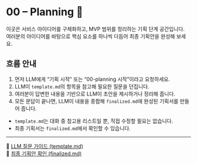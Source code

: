 # 00 – Planning 🧠

이곳은 서비스 아이디어를 구체화하고, MVP 범위를 정리하는 기획 단계 공간입니다.  
여러분의 아이디어를 바탕으로 핵심 요소를 하나씩 다듬어 최종 기획안을 완성해 보세요.

## 흐름 안내

1.  먼저 LLM에게 “기획 시작” 또는 “00-planning 시작”이라고 요청하세요.  
2.  LLM이 `template.md`의 항목을 참고해 필요한 질문을 던집니다.  
3.  여러분이 답변한 내용을 기반으로 LLM이 초안을 제시하거나 정리해 줍니다.  
4.  모든 문답이 끝나면, LLM이 내용을 종합해 `finalized.md`에 완성된 기획서를 만들어 줍니다.

- `template.md`는 대화 중 참고용 리스트일 뿐, 직접 수정할 필요는 없습니다.  
- 최종 기획서는 `finalized.md`에서 확인할 수 있습니다.

---

📄 [LLM 질문 가이드 (template.md)](./template.md)  
📄 [최종 기획안 확인 (finalized.md)](./finalized.md)  

